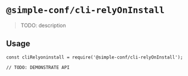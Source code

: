 # `@simple-conf/cli-relyOnInstall`

> TODO: description

## Usage

```
const cliRelyoninstall = require('@simple-conf/cli-relyOnInstall');

// TODO: DEMONSTRATE API
```
